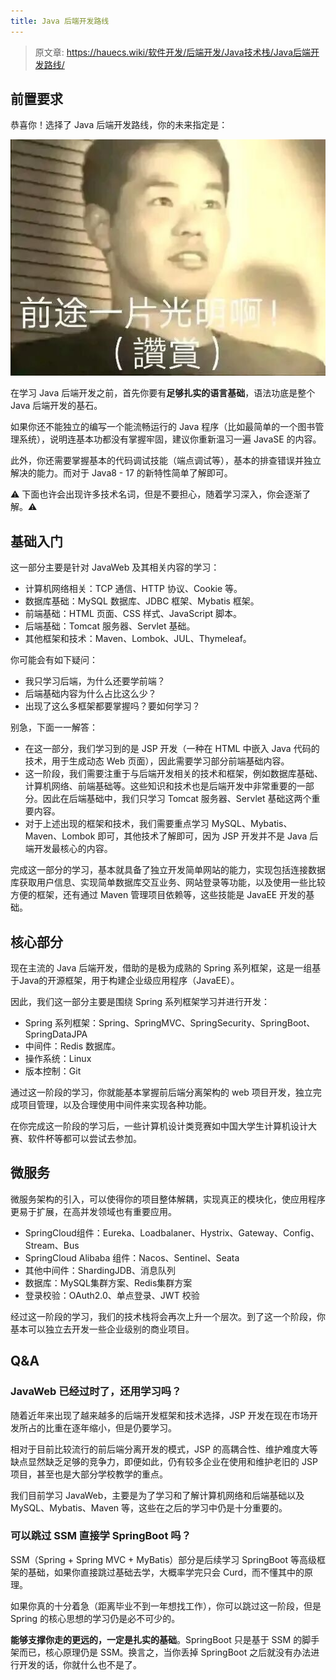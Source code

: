 ```yaml
---
title: Java 后端开发路线
---
```


> 原文章: <https://hauecs.wiki/软件开发/后端开发/Java技术栈/Java后端开发路线/>

## 前置要求

恭喜你！选择了 Java 后端开发路线，你的未来指定是：

![Image title](../../../../assets/pictures/114.jpg)

在学习 Java 后端开发之前，首先你要有**足够扎实的语言基础**，语法功底是整个 Java 后端开发的基石。

如果你还不能独立的编写一个能流畅运行的 Java 程序（比如最简单的一个图书管理系统），说明连基本功都没有掌握牢固，建议你重新温习一遍
JavaSE 的内容。

此外，你还需要掌握基本的代码调试技能（端点调试等），基本的排查错误并独立解决的能力。而对于 Java8 - 17 的新特性简单了解即可。

⚠️ 下面也许会出现许多技术名词，但是不要担心，随着学习深入，你会逐渐了解。⚠️

## 基础入门

这一部分主要是针对 JavaWeb 及其相关内容的学习：

* 计算机网络相关：TCP 通信、HTTP 协议、Cookie 等。
* 数据库基础：MySQL 数据库、JDBC 框架、Mybatis 框架。
* 前端基础：HTML 页面、CSS 样式、JavaScript 脚本。
* 后端基础：Tomcat 服务器、Servlet 基础。
* 其他框架和技术：Maven、Lombok、JUL、Thymeleaf。

你可能会有如下疑问：

* 我只学习后端，为什么还要学前端？
* 后端基础内容为什么占比这么少？
* 出现了这么多框架都要掌握吗？要如何学习？

别急，下面一一解答：

* 在这一部分，我们学习到的是 JSP 开发（一种在 HTML 中嵌入 Java 代码的技术，用于生成动态 Web 页面），因此需要学习部分前端基础内容。
* 这一阶段，我们需要注重于与后端开发相关的技术和框架，例如数据库基础、计算机网络、前端基础等。这些知识和技术也是后端开发中非常重要的一部分。因此在后端基础中，我们只学习
  Tomcat 服务器、Servlet 基础这两个重要内容。
* 对于上述出现的框架和技术，我们需要重点学习 MySQL、Mybatis、Maven、Lombok 即可，其他技术了解即可，因为 JSP 开发并不是 Java
  后端开发最核心的内容。

完成这一部分的学习，基本就具备了独立开发简单网站的能力，实现包括连接数据库获取用户信息、实现简单数据库交互业务、网站登录等功能，以及使用一些比较方便的框架，还有通过
Maven 管理项目依赖等，这些技能是 JavaEE 开发的基础。

## 核心部分

现在主流的 Java 后端开发，借助的是极为成熟的 Spring 系列框架，这是一组基于Java的开源框架，用于构建企业级应用程序（JavaEE）。

因此，我们这一部分主要是围绕 Spring 系列框架学习并进行开发：

* Spring 系列框架：Spring、SpringMVC、SpringSecurity、SpringBoot、SpringDataJPA
* 中间件：Redis 数据库。
* 操作系统：Linux
* 版本控制：Git

通过这一阶段的学习，你就能基本掌握前后端分离架构的 web 项目开发，独立完成项目管理，以及合理使用中间件来实现各种功能。

在你完成这一阶段的学习后，一些计算机设计类竞赛如中国大学生计算机设计大赛、软件杯等都可以尝试去参加。

## 微服务

微服务架构的引入，可以使得你的项目整体解耦，实现真正的模块化，使应用程序更易于扩展，在高并发领域也有重要应用。

* SpringCloud组件：Eureka、Loadbalaner、Hystrix、Gateway、Config、Stream、Bus
* SpringCloud Alibaba 组件：Nacos、Sentinel、Seata
* 其他中间件：ShardingJDB、消息队列
* 数据库：MySQL集群方案、Redis集群方案
* 登录校验：OAuth2.0、单点登录、JWT 校验

经过这一阶段的学习，我们的技术栈将会再次上升一个层次。到了这一个阶段，你基本可以独立去开发一些企业级别的商业项目。

## Q&A

### JavaWeb 已经过时了，还用学习吗？

随着近年来出现了越来越多的后端开发框架和技术选择，JSP 开发在现在市场开发所占的比重在逐年缩小，但是仍要学习。

相对于目前比较流行的前后端分离开发的模式，JSP 的高耦合性、维护难度大等缺点显然缺乏足够的竞争力，即便如此，仍有较多企业在使用和维护老旧的
JSP 项目，甚至也是大部分学校教学的重点。

我们目前学习 JavaWeb，主要是为了学习和了解计算机网络和后端基础以及 MySQL、Mybatis、Maven 等，这些在之后的学习中仍是十分重要的。

### 可以跳过 SSM 直接学 SpringBoot 吗？

SSM（Spring + Spring MVC + MyBatis）部分是后续学习 SpringBoot 等高级框架的基础，如果你直接跳过基础去学，大概率学完只会
Curd，而不懂其中的原理。

如果你真的十分着急（距离毕业不到一年想找工作），你可以跳过这一阶段，但是 Spring 的核心思想的学习仍是必不可少的。

**能够支撑你走的更远的，一定是扎实的基础**。SpringBoot 只是基于 SSM 的脚手架而已，核心原理仍是 SSM。换言之，当你丢掉
SpringBoot 之后就没有办法进行开发的话，你就什么也不是了。
